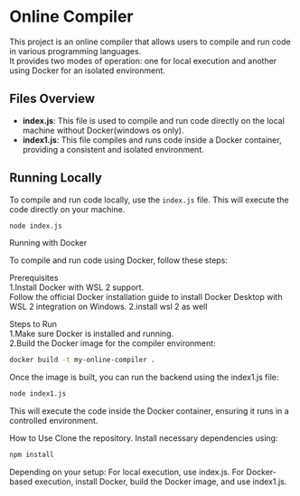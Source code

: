 # Online Compiler

This project is an online compiler that allows users to compile and run code in various programming languages.<br> 
It provides two modes of operation: one for local execution and another using Docker for an isolated environment.

## Files Overview

- **index.js**: This file is used to compile and run code directly on the local machine without Docker(windows os only).
- **index1.js**: This file compiles and runs code inside a Docker container, providing a consistent and isolated environment.

## Running Locally

To compile and run code locally, use the `index.js` file. This will execute the code directly on your machine.

```bash
node index.js
```

Running with Docker

To compile and run code using Docker, follow these steps:

Prerequisites<br>
1.Install Docker with WSL 2 support.<br>
Follow the official Docker installation guide to install Docker Desktop with WSL 2 integration on Windows.
2.install wsl 2 as  well<br>

Steps to Run<br>
1.Make sure Docker is installed and running.<br>
2.Build the Docker image for the compiler environment:

```bash
docker build -t my-online-compiler .
```
Once the image is built, you can run the backend using the index1.js file:

```bash
node index1.js
```
This will execute the code inside the Docker container, ensuring it runs in a controlled environment.

How to Use
Clone the repository.
Install necessary dependencies using:

```bash
npm install
```

Depending on your setup:
For local execution, use index.js.
For Docker-based execution, install Docker, build the Docker image, and use index1.js.
